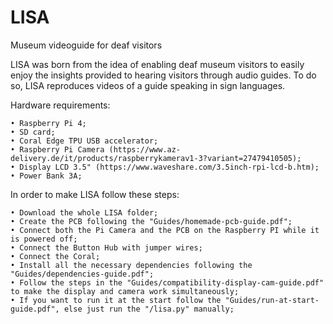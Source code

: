 # LISA
Museum videoguide for deaf visitors


LISA was born from the idea of enabling deaf museum visitors to easily enjoy the insights provided to hearing visitors through audio guides. To do so, LISA reproduces videos of a guide speaking in sign languages.


Hardware requirements:

    • Raspberry Pi 4;
    • SD card;
    • Coral Edge TPU USB accelerator;
    • Raspberry Pi Camera (https://www.az-delivery.de/it/products/raspberrykamerav1-3?variant=27479410505);
    • Display LCD 3.5" (https://www.waveshare.com/3.5inch-rpi-lcd-b.htm);
    • Power Bank 3A;

In order to make LISA follow these steps:

    • Download the whole LISA folder;
    • Create the PCB following the "Guides/homemade-pcb-guide.pdf";
    • Connect both the Pi Camera and the PCB on the Raspberry PI while it is powered off;
    • Connect the Button Hub with jumper wires;
    • Connect the Coral;
    • Install all the necessary dependencies following the "Guides/dependencies-guide.pdf";
    • Follow the steps in the "Guides/compatibility-display-cam-guide.pdf" to make the display and camera work simultaneously;
    • If you want to run it at the start follow the "Guides/run-at-start-guide.pdf", else just run the "/lisa.py" manually;
